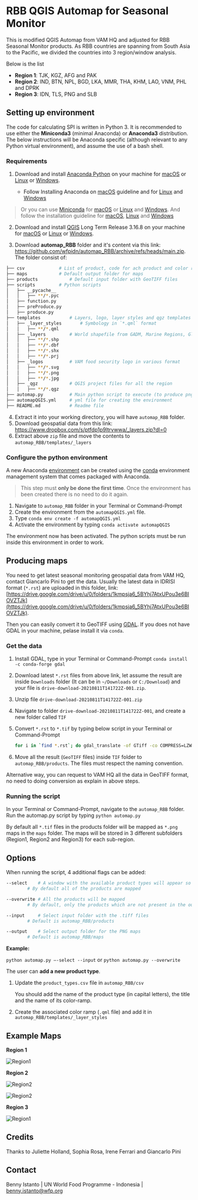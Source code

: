 # RBB QGIS Automap for Seasonal Monitor

This is modified QGIS Automap from VAM HQ and adjusted for RBB Seasonal Monitor products. As RBB countries are spanning from South Asia to the Pacific, we divided the countries into 3 region/window analysis.

Below is the list

- **Region 1**: TJK, KGZ, AFG and PAK<br>
- **Region 2**: IND, BTN, NPL, BGD, LKA, MMR, THA, KHM, LAO, VNM, PHL and DPRK<br>
- **Region 3**: IDN, TLS, PNG and SLB

## Setting up environment

The code for calculating SPI is written in Python 3. It is recommended to use either the **Miniconda3** (minimal Anaconda) or **Anaconda3** distribution. The below instructions will be Anaconda specific (although relevant to any Python virtual environment), and assume the use of a bash shell.

### Requirements

1. Download and install [Anaconda Python](https://www.anaconda.com/products/individual) on your machine for [macOS](https://repo.anaconda.com/archive/Anaconda3-2021.05-MacOSX-x86_64.pkg) or [Linux](https://repo.anaconda.com/archive/Anaconda3-2021.05-Linux-x86_64.sh) or [Windows](https://repo.anaconda.com/archive/Anaconda3-2021.05-Windows-x86_64.exe).

	* Follow Installing Anaconda on [macOS](https://docs.anaconda.com/anaconda/install/mac-os/) guideline and for [Linux](https://docs.anaconda.com/anaconda/install/linux/) and [Windows](https://docs.anaconda.com/anaconda/install/windows/)

> Or you can use [Miniconda](https://docs.conda.io/en/latest/miniconda.html) for [macOS](https://repo.anaconda.com/miniconda/Miniconda3-latest-MacOSX-x86_64.pkg) or [Linux](https://repo.anaconda.com/miniconda/Miniconda3-latest-Linux-x86_64.sh) and [Windows](https://repo.anaconda.com/miniconda/Miniconda3-latest-Windows-x86_64.exe). And follow the installation guideline for [macOS](https://conda.io/projects/conda/en/latest/user-guide/install/macos.html), [Linux](https://conda.io/projects/conda/en/latest/user-guide/install/linux.html) and [Windows](https://conda.io/projects/conda/en/latest/user-guide/install/windows.html)

2. Download and install [QGIS](https://qgis.org/en/site/index.html) Long Term Release 3.16.8 on your machine for [macOS](https://qgis.org/downloads/macos/qgis-macos-ltr.dmg) or [Linux](https://qgis.org/en/site/forusers/alldownloads.html#linux) or [Windows](https://qgis.org/downloads/QGIS-OSGeo4W-3.16.8-4.msi).

3. Download **automap_RBB** folder and it's content via this link: https://github.com/wfpidn/automap_RBB/archive/refs/heads/main.zip. The folder consist of:

``` bash
├── csv				# List of product, code for ach product and color ramp.
├── maps			# Default output folder for maps
├── products			# Default input folder with GeoTIFF files
├── scripts			# Python scripts
│   ├── __pycache__
│   │   ├── **/*.pyc
│   ├── function.py
│   ├── preProduce.py
│   ├── produce.py
├── templates			# Layers, logo, layer styles and qgz templates
│   ├── _layer_styles		# Symbology in `*.qml` format
│   │   ├── **/*.qml
│   ├── _layers 		# World shapefile from GADM, Marine Regions, Global Lake
│   │   ├── **/*.shp
│   │   ├── **/*.dbf
│   │   ├── **/*.shx
│   │   ├── **/*.prj
│   ├── _logos			# VAM food security logo in various format
│   │   ├── **/*.svg
│   │   ├── **/*.png
│   │   ├── **/*.jpg
│   ├── _qgz			# QGIS project files for all the region
│   │   ├── **/*.qgz
├── automap.py 			# Main python script to execute (to produce png maps)
├── automapQGIS.yml		# yml file for creating the environment
├── README.md 			# Readme file
```

4. Extract it into your working directory, you will have `automap_RBB` folder.
5. Download geospatial data from this link: https://www.dropbox.com/s/ptfdp1p9ltrvwwa/_layers.zip?dl=0
6. Extract above `zip` file and move the contents to `automap_RBB/templates/_layers`

### Configure the python environment

A new Anaconda [environment](https://conda.io/docs/using/envs.html) can be created using the [conda](https://conda.io/docs/) environment management system that comes packaged with Anaconda. 

> This step must **only be done the first time**. Once the environment has been created there is no need to do it again.

1. Navigate to `automap_RBB` folder in your Terminal or Command-Prompt
2. Create the environment from the `automapQGIS.yml` file.
3. Type `conda env create -f automapQGIS.yml`
4. Activate the environment by typing `conda activate automapQGIS`

The environment now has been activated. The python scripts must be run inside this environment in order to work.

## Producing maps

You need to get latest seasonal monitoring geospatial data from VAM HQ, contact Giancarlo Pini to get the data. Usually the latest data in IDRISI format (`*.rst`) are uploaded in this folder, link: [https://drive.google.com/drive/u/0/folders/1kmpsja6_5BYhj7AtxUPou3e6BIOVZTJk](https://drive.google.com/drive/u/0/folders/1kmpsja6_5BYhj7AtxUPou3e6BIOVZTJk). 

Then you can easily convert it to GeoTIFF using [GDAL](https://gdal.org). If you does not have GDAL in your machine, pelase install it via `conda`.

### Get the data

1. Install GDAL, type in your Terminal or Command-Prompt `conda install -c conda-forge gdal`
2. Download latest `*.rst` files from above link, let assume the result are inside `Downloads` folder (It can be in `~/Downloads` or `C:/Download`) and your file is `drive-download-20210811T141722Z-001.zip`. 
3. Unzip file `drive-download-20210811T141722Z-001.zip`
4. Navigate to folder `drive-download-20210811T141722Z-001`, and create a new folder called `TIF`
5. Convert `*.rst` to `*.tif` by typing below script in your Terminal or Command-Prompt

	``` bash
	for i in `find *.rst`; do gdal_translate -of GTiff -co COMPRESS=LZW -co PREDICTOR=1 $i ./TIF/$i.tif; done
	```

6. Move all the result (`GeoTIFF` files) inside `TIF` folder to `automap_RBB/products`. The files must respect the naming convention.

Alternative way, you can request to VAM HQ all the data in GeoTIFF format, no need to doing conversion as explain in above steps.

### Running the script

In your Terminal or Command-Prompt, navigate to the `automap_RBB` folder.
Run the automap.py script by typing `python automap.py`

By default all `*.tif` files in the products folder will be mapped as `*.png` maps in the `maps` folder. The maps will be stored in 3 different subfolders (Region1, Region2 and Region3) for each sub-region. 

## Options

When running the script, 4 additional flags can be added:

``` bash
--select 	# A window with the available product types will appear so that the user can choose which products to map.
		# By default all of the products are mapped

--overwrite	# All the products will be mapped
		# By default, only the products which are not present in the output folder will be mapped

--input		# Select input folder with the .tiff files
		# Default is automap_RBB/products

--output 	# Select output folder for the PNG maps
		# Default is automap_RBB/maps
```

**Example:**

`python automap.py –-select --input` or `python automap.py --overwrite`

The user can **add a new product type**.

1. Update the `product_types.csv` file in `automap_RBB/csv`

	You should add the name of the product type (in capital letters), the title and the name of its color-ramp.

2. Create the associated color ramp (`.qml` file) and add it in `automap_RBB/templates/_layer_styles`

## Example Maps

**Region 1**

![Region1](./maps/Region1/wldviq2021j193.png)

**Region 2**

![Region2](./maps/Region2/wldvim2021j193.png)

![Region2](./maps/Region2/wldr4q202107d3.png)

**Region 3**

![Region1](./maps/Region3/wldr1h202107d3.png)

## Credits

Thanks to Juliette Holland, Sophia Rosa, Irene Ferrari and Giancarlo Pini

## Contact

Benny Istanto | UN World Food Programme - Indonesia | benny.istanto@wfp.org


